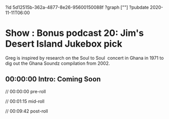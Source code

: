?id 5d12515b-362a-4877-8e26-95600150088f
?graph [""]
?pubdate 2020-11-11T06:00

# Show : Bonus podcast 20: Jim's Desert Island Jukebox pick

Greg is inspired by research on the Soul to Soul  concert in Ghana in 1971 to dig out the Ghana Soundz compilation from 2002.

## 00:00:00 Intro: Coming Soon

// 00:00:00 pre-roll

// 00:01:15 mid-roll

// 00:09:42 post-roll

